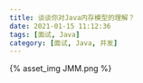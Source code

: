 ```yaml
---
title: 谈谈你对Java内存模型的理解？
date: 2021-01-15 11:12:36
tags: [面试, Java]
category: [面试, Java, 并发]
---
```


{% asset_img JMM.png %}
